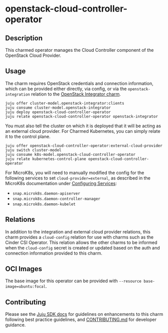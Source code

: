 # openstack-cloud-controller-operator

## Description

This charmed operator manages the Cloud Controller component of the OpenStack
Cloud Provider.

## Usage

The charm requires OpenStack credentials and connection information, which
can be provided either directly, via config, or via the `openstack-integration`
relation to the [OpenStack Integrator charm](https://charmhub.io/openstack-integrator).

```
juju offer cluster-model.openstack-integrator:clients
juju consume cluster-model.openstack-integrator
juju deploy openstack-cloud-controller-operator
juju relate openstack-cloud-controller-operator openstack-integrator
```

You must also tell the cluster on which it is deployed that it will be
acting as an external cloud provider. For Charmed Kubernetes, you can
simply relate it to the control plane.

```
juju offer openstack-cloud-controller-operator:external-cloud-provider
juju switch cluster-model
juju consume k8s-model.openstack-cloud-controller-operator
juju relate kubernetes-control-plane openstack-cloud-controller-operator
```

For MicroK8s, you will need to manually modified the config for the following
services to set `cloud-provider=external`, as described in the MicroK8s
documentation under [Configuring Services](https://microk8s.io/docs/configuring-services):

  * `snap.microk8s.daemon-apiserver`
  * `snap.microk8s.daemon-controller-manager`
  * `snap.microk8s.daemon-kubelet`

## Relations

In addition to the integration and external cloud provider relations, this
charm provides a `cloud-config` relation for use with charms such as the
Cinder CSI Operator. This relation allows the other charms to be informed
when the `cloud-config` secret is created or updated based on the auth and
connection information provided to this charm.

## OCI Images

The base image for this operator can be provided with `--resource base-image=ubuntu:focal`.

## Contributing

Please see the [Juju SDK docs](https://juju.is/docs/sdk) for guidelines
on enhancements to this charm following best practice guidelines, and
[CONTRIBUTING.md](https://github.com/canonical/openstack-cloud-controller-operator/blob/main/CONTRIBUTING.md)
for developer guidance.
